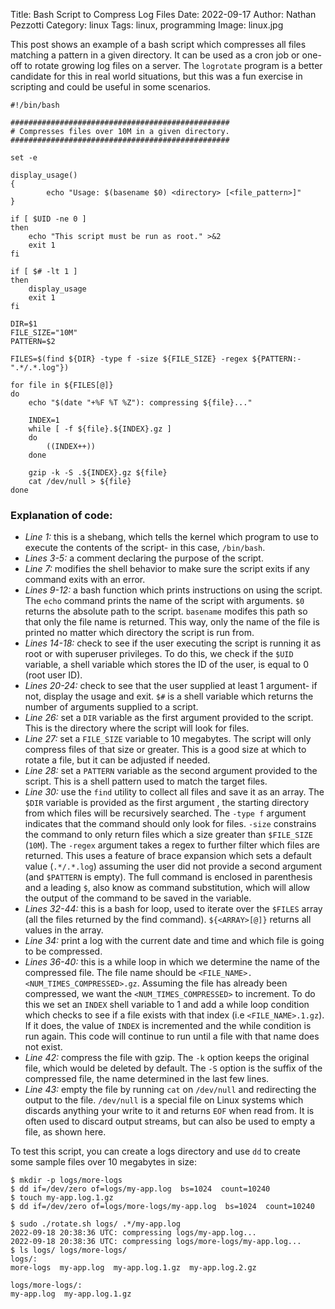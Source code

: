 Title: Bash Script to Compress Log Files
Date: 2022-09-17
Author: Nathan Pezzotti
Category: linux
Tags: linux, programming
Image: linux.jpg

This post shows an example of a bash script which compresses all files matching a pattern in a given directory. It can be used as a cron job or one-off to rotate growing log files on a server. The `logrotate` program is a better candidate for this in real world situations, but this was a fun exercise in scripting and could be useful in some scenarios.

```
#!/bin/bash

#################################################
# Compresses files over 10M in a given directory.
#################################################

set -e

display_usage() 
{
        echo "Usage: $(basename $0) <directory> [<file_pattern>]"
}

if [ $UID -ne 0 ]
then
    echo "This script must be run as root." >&2
    exit 1
fi

if [ $# -lt 1 ]
then
    display_usage
    exit 1
fi

DIR=$1
FILE_SIZE="10M"
PATTERN=$2

FILES=$(find ${DIR} -type f -size ${FILE_SIZE} -regex ${PATTERN:-".*/.*.log"})

for file in ${FILES[@]}
do
    echo "$(date "+%F %T %Z"): compressing ${file}..."

    INDEX=1
    while [ -f ${file}.${INDEX}.gz ]
    do
        ((INDEX++))
    done

    gzip -k -S .${INDEX}.gz ${file}
    cat /dev/null > ${file}
done
```

### Explanation of code:

- *Line 1:* this is a shebang, which tells the kernel which program to use to execute the contents of the script- in this case, `/bin/bash`.
- *Lines 3-5:* a comment declaring the purpose of the script.
- *Line 7:* modifies the shell behavior to make sure the script exits if any command exits with an error.
- *Lines 9-12:* a bash function which prints instructions on using the script. The `echo` command prints the name of the script with arguments. `$0` returns the absolute path to the script. `basename` modifes this path so that only the file name is returned. This way, only the name of the file is printed no matter which directory the script is run from.
- *Lines 14-18:* check to see if the user executing the script is running it as root or with superuser privileges. To do this, we check if the `$UID` variable, a shell variable which stores the ID of the user, is equal to 0 (root user ID).
- *Lines 20-24:* check to see that the user supplied at least 1 argument- if not, display the usage and exit. `$#` is a shell variable which returns the number of arguments supplied to a script.
- *Line 26:* set a `DIR` variable as the first argument provided to the script. This is the directory where the script will look for files.
- *Line 27:* set a `FILE_SIZE` variable to 10 megabytes. The script will only compress files of that size or greater. This is a good size at which to rotate a file, but it can be adjusted if needed.
- *Line 28:* set a `PATTERN` variable as the second argument provided to the script. This is a shell pattern used to match the target files.
- *Line 30:* use the `find` utility to collect all files and save it as an array. The `$DIR` variable is provided as the first argument , the starting directory from which files will be recursively searched. The `-type f` argument indicates that the command should only look for files. `-size` constrains the command to only return files which a size greater than `$FILE_SIZE` (`10M`). The `-regex` argument takes a regex to further filter which files are returned. This uses a feature of brace expansion which sets a default value (`.*/.*.log`) assuming the user did not provide a second argument (and `$PATTERN` is empty). The full command is enclosed in parenthesis and a leading `$`, also know as command substitution, which will allow the output of the command to be saved in the variable.
- *Lines 32-44:* this is a bash for loop, used to iterate over the `$FILES` array (all the files returned by the find command). `${<ARRAY>[@]}` returns all values in the array.
- *Line 34:* print a log with the current date and time and which file is going to be compressed.
- *Lines 36-40:* this is a while loop in which we determine the name of the compressed file. The file name should be `<FILE_NAME>.<NUM_TIMES_COMPRESSED>.gz`. Assuming the file has already been compressed, we want the `<NUM_TIMES_COMPRESSED>` to increment. To do this we set an `INDEX` shell variable to 1 and add a  while loop condition which checks to see if a file exists with that index (i.e `<FILE_NAME>.1.gz`). If it does, the value of `INDEX` is incremented and the while condition is run again. This code will continue to run until a file with that name does not exist.
- *Line 42:* compress the file with gzip. The `-k` option keeps the original file, which would be deleted by default. The `-S` option is the suffix of the compressed file, the name determined in the last few lines.
- *Line 43:* empty the file by running `cat` on `/dev/null` and redirecting the output to the file. `/dev/null` is a special file on Linux systems which discards anything your write to it and returns `EOF` when read from. It is often used to discard output streams, but can also be used to empty a file, as shown here.

To test this script, you can create a logs directory and use `dd` to create some sample files over 10 megabytes in size:
```
$ mkdir -p logs/more-logs
$ dd if=/dev/zero of=logs/my-app.log  bs=1024  count=10240
$ touch my-app.log.1.gz
$ dd if=/dev/zero of=logs/more-logs/my-app.log  bs=1024  count=10240
```
```
$ sudo ./rotate.sh logs/ .*/my-app.log
2022-09-18 20:38:36 UTC: compressing logs/my-app.log...
2022-09-18 20:38:36 UTC: compressing logs/more-logs/my-app.log...
$ ls logs/ logs/more-logs/
logs/:
more-logs  my-app.log  my-app.log.1.gz  my-app.log.2.gz

logs/more-logs/:
my-app.log  my-app.log.1.gz
```